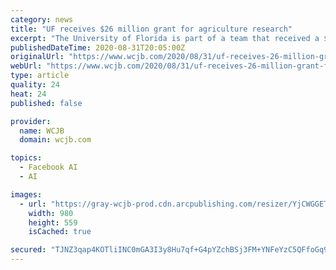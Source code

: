 ```yaml
---
category: news
title: "UF receives $26 million grant for agriculture research"
excerpt: "The University of Florida is part of a team that received a $26,000,000 grant from the National Science Foundation to bring more technology into agriculture. “The vision of this center is to really bring some new engineering technologies to bear to fill in some gaps that allow us to do this precision agriculture and really improve crop yield and crop health while minimizing energy and water consumption,"
publishedDateTime: 2020-08-31T20:05:00Z
originalUrl: "https://www.wcjb.com/2020/08/31/uf-receives-26-million-grant-for-agriculture-research/"
webUrl: "https://www.wcjb.com/2020/08/31/uf-receives-26-million-grant-for-agriculture-research/"
type: article
quality: 24
heat: 24
published: false

provider:
  name: WCJB
  domain: wcjb.com

topics:
  - Facebook AI
  - AI

images:
  - url: "https://gray-wcjb-prod.cdn.arcpublishing.com/resizer/YjCWGGET_im5QfRUIwg7A_S4Y7k=/980x0/smart/cloudfront-us-east-1.images.arcpublishing.com/gray/UTFWOXGZVRFLJCT5EXX5WVNU3I.png"
    width: 980
    height: 559
    isCached: true

secured: "TJNZ3qap4KOTliINC0mGA3I3y8Hu7qf+G4pYZchBSj3FM+YNFeYzC5QFfoGq9jIoY8MdLTiL++FLU0ieTiXZ2y87nHxhk/czCurEd7TETZ/GYawyDXwL5s08ULFGTjzLIQkvSFMMQeC7jGooiL0+Hn+d57IQritbh76Y0u2bmh5NV9ZcHwHbK8aBtDs43dlCdVtqeSTvDjDIx/hxs7v9bBQ1lrT/ZvY5fQNwlxSMifMeBwxoFnCofoYuADKeoA6Ld7WVdmYDvFlDGM2qtjQ+8+cwOMudi6iCtB1oq8FM2wqcicYQkr8zJz54yyykDrg9bFHlApvuTqDyjA7/5rw7dKBt/Kadz4IV5MszjTEZHcE=;I8Hh3YZepKqOl/449G0njw=="
---
```


